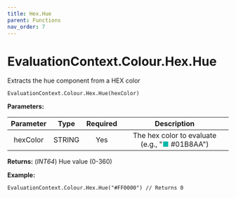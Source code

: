 ```yaml
---
title: Hex.Hue
parent: Functions
nav_order: 7
---
```


# EvaluationContext.Colour.Hex.Hue

Extracts the hue component from a HEX color

```dax
EvaluationContext.Colour.Hex.Hue(hexColor)
```

**Parameters:**

| Parameter | Type | Required | Description |
|:---:|:---:|:---:|:---:|
| hexColor | STRING | Yes | The hex color to evaluate (e.g., "<span style="color: #01B8AA">■</span> #01B8AA") |

**Returns:** (*INT64*) Hue value (0-360)

**Example:**

```dax
EvaluationContext.Colour.Hex.Hue("#FF0000") // Returns 0
```